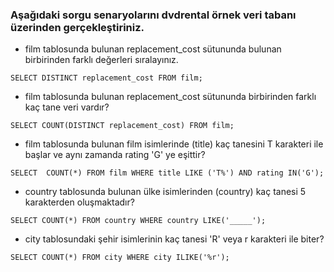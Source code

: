 ### Aşağıdaki sorgu senaryolarını dvdrental örnek veri tabanı üzerinden gerçekleştiriniz.

- film tablosunda bulunan replacement_cost sütununda bulunan birbirinden farklı değerleri sıralayınız.

``SELECT DISTINCT replacement_cost FROM film;``

- film tablosunda bulunan replacement_cost sütununda birbirinden farklı kaç tane veri vardır?

``SELECT COUNT(DISTINCT replacement_cost) FROM film;``

- film tablosunda bulunan film isimlerinde (title) kaç tanesini T karakteri ile başlar ve aynı zamanda rating 'G' ye eşittir?

``SELECT  COUNT(*) FROM film WHERE title LIKE ('T%') AND rating IN('G');``

- country tablosunda bulunan ülke isimlerinden (country) kaç tanesi 5 karakterden oluşmaktadır?

``SELECT COUNT(*) FROM country WHERE country LIKE('_____');``
- city tablosundaki şehir isimlerinin kaç tanesi 'R' veya r karakteri ile biter?

``SELECT COUNT(*) FROM city WHERE city ILIKE('%r');``